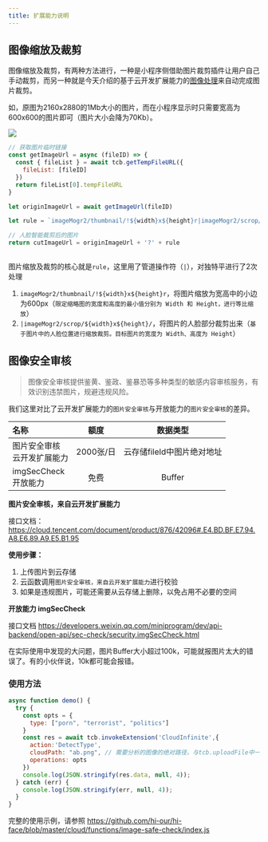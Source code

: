 ```yaml
---
title: 扩展能力说明
---
```


## 图像缩放及裁剪

图像缩放及裁剪，有两种方法进行，一种是小程序侧借助图片裁剪插件让用户自己手动裁剪，而另一种就是今天介绍的基于云开发扩展能力的[图像处理](https://cloud.tencent.com/document/product/876/42103#.E4.BD.BF.E7.94.A8.E6.89.A9.E5.B1.95)来自动完成图片裁剪。

如，原图为2160x2880的1Mb大小的图片，而在小程序显示时只需要宽高为600x600的图片即可（图片大小会降为70Kb）。

![](https://n1image.hjfile.cn/res7/2020/04/12/56ed9b6e34415129deefc3ba6463c865.jpg)

```js
// 获取图片临时链接
const getImageUrl = async (fileID) => {
  const { fileList } = await tcb.getTempFileURL({
    fileList: [fileID]
  })
  return fileList[0].tempFileURL
}
```

```js
let originImageUrl = await getImageUrl(fileID)

let rule = `imageMogr2/thumbnail/!${width}x${height}r|imageMogr2/scrop/${width}x${height}/`

// 人脸智能裁剪后的图片
return cutImageUrl = originImageUrl + '?' + rule
    
```

图片缩放及裁剪的核心就是`rule`，这里用了管道操作符（`|`），对独特平进行了2次处理

1. `imageMogr2/thumbnail/!${width}x${height}r`，将图片缩放为宽高中的小边为600px（`限定缩略图的宽度和高度的最小值分别为 Width 和 Height，进行等比缩放`）
2. `|imageMogr2/scrop/${width}x${height}/`，将图片的人脸部分裁剪出来（`基于图片中的人脸位置进行缩放裁剪。目标图片的宽度为 Width、高度为 Height`）


## 图像安全审核

> 图像安全审核提供鉴黄、鉴政、鉴暴恐等多种类型的敏感内容审核服务，有效识别违禁图片，规避违规风险。

我们这里对比了云开发扩展能力的`图片安全审核`与开放能力的`图片安全审核`的差异。


| 名称                  | 额度    |    数据类型         |
| :-------------------- | :-------: | :-------: |
| 图片安全审核<br />云开发扩展能力 | 2000张/日 |      云存储fileId中图片绝对地址       |
| imgSecCheck<br />开放能力 | 免费 |      Buffer       |

**图片安全审核，来自云开发扩展能力**

接口文档：https://cloud.tencent.com/document/product/876/42096#.E4.BD.BF.E7.94.A8.E6.89.A9.E5.B1.95

**使用步骤：**
1. 上传图片到云存储
2. 云函数调用`图片安全审核，来自云开发扩展能力`进行校验
3. 如果是违规图片，可能还需要从云存储上删除，以免占用不必要的空间

**开放能力 imgSecCheck**

接口文档 https://developers.weixin.qq.com/miniprogram/dev/api-backend/open-api/sec-check/security.imgSecCheck.html

在实际使用中发现的大问题，图片Buffer大小超过100k，可能就报图片太大的错误了。有的小伙伴说，10k都可能会报错。

### 使用方法
```js
async function demo() {
  try {
    const opts = {
      type: ["porn", "terrorist", "politics"]
    }
    const res = await tcb.invokeExtension('CloudInfinite',{
      action:'DetectType',
      cloudPath: "ab.png", // 需要分析的图像的绝对路径，与tcb.uploadFile中一致
      operations: opts
    })
    console.log(JSON.stringify(res.data, null, 4));
  } catch (err) {
    console.log(JSON.stringify(err, null, 4));
  }
}
```

完整的使用示例，请参照 https://github.com/hi-our/hi-face/blob/master/cloud/functions/image-safe-check/index.js
